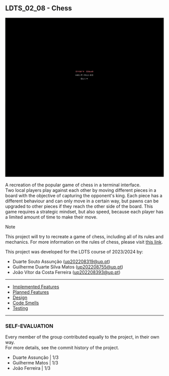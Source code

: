 ## LDTS_02_08 - Chess


![gif](docs/gameplay.gif)


A recreation of the popular game of chess in a terminal interface.  
Two local players play against each other by moving different pieces in a board with the objective of capturing the opponent's king.
Each piece has a different behaviour and can only move in a certain way, but pawns can be upgraded to other pieces if they reach the other side of the board.
This game requires a strategic mindset, but also speed, because each player has a limited amount of time to make their move.

> [!NOTE]
> This project will try to recreate a game of chess, including all of its rules and mechanics.
> For more information on the rules of chess, please visit [this link](https://en.wikipedia.org/wiki/Rules_of_chess).

This project was developed for the LDTS course of 2023/2024 by:
- Duarte Souto Assunção (up202208319@up.pt)
- Guilherme Duarte Silva Matos (up202208755@up.pt)
- João Vítor da Costa Ferreira (up202208393@up.pt)

---

- [Implemented Features](docs/implementedFeatures/implementedFeatures.md)
- [Planned Features](docs/plannedFeatures/plannedFeatures.md)
- [Design](docs/design/design.md)
- [Code Smells](docs/codeSmells/codeSmells.md)
- [Testing](docs/testing/testing.md)

---

### SELF-EVALUATION
Every member of the group contributed equally to the project, in their own way.  
For more details, see the commit history of the project.

- Duarte Assunção | 1/3
- Guilherme Matos | 1/3
- João Ferreira   | 1/3

